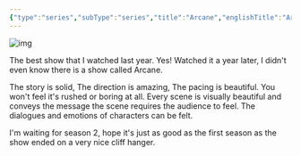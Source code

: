 ```yaml
---
{"type":"series","subType":"series","title":"Arcane","englishTitle":"Arcane","year":2021,"dataSource":"MALAPI","url":"https://myanimelist.net/anime/53302/Arcane","id":53302,"genres":["Action","Adventure","Drama","Sci-Fi"],"studios":null,"episodes":9,"duration":"40 min per ep","onlineRating":0,"actors":null,"image":"https://cdn.myanimelist.net/images/anime/1730/129018.jpg","released":true,"streamingServices":null,"airing":false,"airedFrom":"06/11/2021","airedTo":"20/11/2021","watched":false,"lastWatched":"","personalRating":0,"tags":["mediaDB/tv/series"],"dg-publish":true,"status":"watched","permalink":"/media-db/series/arcane-2021/","dgPassFrontmatter":true,"noteIcon":"3","created":"2023-11-14T21:08:36.227+05:30","updated":"2023-12-15T03:43:11.996+05:30"}
---
```


![img](https://cdn.myanimelist.net/images/anime/1730/129018.jpg)

The best show that I watched last year. Yes! Watched it a year later, I didn't even know there is a show called Arcane.

The story is solid, The direction is amazing, The pacing is beautiful. You won't feel it's rushed or boring at all. Every scene is visually beautiful and conveys the message the scene requires the audience to feel. The dialogues and emotions of characters can be felt.

I'm waiting for season 2, hope it's just as good as the first season as the show ended on a very nice cliff hanger.